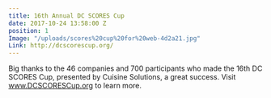 ```yaml
---
title: 16th Annual DC SCORES Cup
date: 2017-10-24 13:58:00 Z
position: 1
Image: "/uploads/scores%20cup%20for%20web-4d2a21.jpg"
Link: http://dcscorescup.org/
---
```


Big thanks to the 46 companies and 700 participants who made the 16th DC SCORES Cup, presented by Cuisine Solutions, a great success. Visit www.DCSCORESCup.org to learn more. 